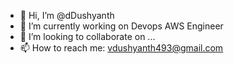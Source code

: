 - 👋 Hi, I’m @dDushyanth
- 🌱 I’m currently working on Devops AWS Engineer
- 💞️ I’m looking to collaborate on ...
- 📫 How to reach me: vdushyanth493@gmail.com

<!---
493dushyanth/493dushyanth is a ✨ special ✨ repository because its `README.md` (this file) appears on your GitHub profile.
You can click the Preview link to take a look at your changes.
--->
